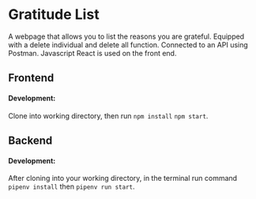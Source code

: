 
# Gratitude List

A webpage that allows you to list the reasons you are grateful. Equipped with a delete individual and delete all function. Connected to an API using Postman. Javascript React is used on the front end.
## Frontend

#### Development:
Clone into working directory, then run `npm install` `npm start`.

## Backend

#### Development:
After cloning into your working directory, in the terminal run command `pipenv install` then `pipenv run start`.